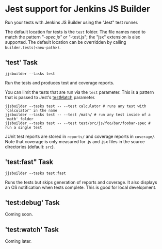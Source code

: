 # Jest support for Jenkins JS Builder

Run your tests with Jenkins JS Builder using the "Jest" test runner.

The default location for tests is the `test` folder.
The file names need to match the pattern "*-spec.js" or "*-test.js"; the "jsx" extension is also supported.
The default location can be overridden by calling `builder.tests(<new-path>)`.

## 'test' Task

```
jjsbuilder --tasks test
```

Run the tests and produces test and coverage reports.

You can limit the tests that are run via the `test` parameter. This is a pattern that is passed to Jest's [testMatch](https://facebook.github.io/jest/docs/configuration.html#testmatch-array-string) parameter.

```
jjsbuilder --tasks test -- --test calculator # runs any test with 'calculator' in the name
jjsbuilder --tasks test -- --test /math/ # run any test inside of a 'math' folder
jjsbuilder --tasks test -- --test test/src/js/foo/bar/foobar-spec # run a single test
```

JUnit test reports are stored in `reports/` and coverage reports in `coverage/`.
Note that coverage is only measured for .js and .jsx files in the source directories (default: `src`).

## 'test:fast" Task

```
jjsbuilder --tasks test:fast
```

Runs the tests but skips generation of reports and coverage. 
It also displays an OS notification when tests complete.
This is good for local development.

## 'test:debug' Task

Coming soon.

## 'test:watch' Task

Coming later.
